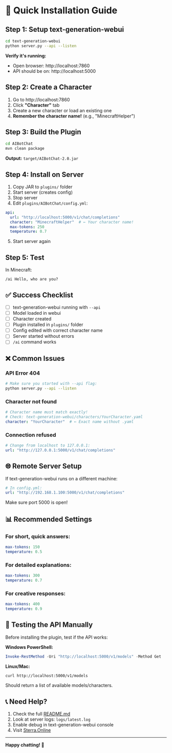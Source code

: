 # 🚀 Quick Installation Guide

## Step 1: Setup text-generation-webui

```bash
cd text-generation-webui
python server.py --api --listen
```

**Verify it's running:**
- Open browser: http://localhost:7860
- API should be on: http://localhost:5000

## Step 2: Create a Character

1. Go to http://localhost:7860
2. Click **"Character"** tab
3. Create a new character or load an existing one
4. **Remember the character name!** (e.g., "MinecraftHelper")

## Step 3: Build the Plugin

```bash
cd AIBotChat
mvn clean package
```

**Output:** `target/AIBotChat-2.0.jar`

## Step 4: Install on Server

1. Copy JAR to `plugins/` folder
2. Start server (creates config)
3. Stop server
4. Edit `plugins/AIBotChat/config.yml`:

```yaml
api:
  url: "http://localhost:5000/v1/chat/completions"
  character: "MinecraftHelper"  # ← Your character name!
  max-tokens: 250
  temperature: 0.7
```

5. Start server again

## Step 5: Test

In Minecraft:
```
/ai Hello, who are you?
```

## ✅ Success Checklist

- [ ] text-generation-webui running with `--api`
- [ ] Model loaded in webui
- [ ] Character created
- [ ] Plugin installed in `plugins/` folder
- [ ] Config edited with correct character name
- [ ] Server started without errors
- [ ] `/ai` command works

## ❌ Common Issues

### API Error 404
```bash
# Make sure you started with --api flag:
python server.py --api --listen
```

### Character not found
```yaml
# Character name must match exactly!
# Check: text-generation-webui/characters/YourCharacter.yaml
character: "YourCharacter"  # ← Exact name without .yaml
```

### Connection refused
```yaml
# Change from localhost to 127.0.0.1:
url: "http://127.0.0.1:5000/v1/chat/completions"
```

## 🌐 Remote Server Setup

If text-generation-webui runs on a different machine:

```yaml
# In config.yml:
url: "http://192.168.1.100:5000/v1/chat/completions"
```

Make sure port 5000 is open!

## 📊 Recommended Settings

### For short, quick answers:
```yaml
max-tokens: 150
temperature: 0.5
```

### For detailed explanations:
```yaml
max-tokens: 300
temperature: 0.7
```

### For creative responses:
```yaml
max-tokens: 400
temperature: 0.9
```

## 🔧 Testing the API Manually

Before installing the plugin, test if the API works:

**Windows PowerShell:**
```powershell
Invoke-RestMethod -Uri "http://localhost:5000/v1/models" -Method Get
```

**Linux/Mac:**
```bash
curl http://localhost:5000/v1/models
```

Should return a list of available models/characters.

## 📞 Need Help?

1. Check the full [README.md](README.md)
2. Look at server logs: `logs/latest.log`
3. Enable debug in text-generation-webui console
4. Visit [Sterra.Online](https://sterra.online)

---

**Happy chatting! 🤖**